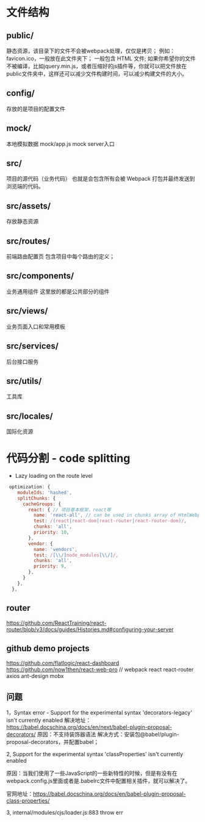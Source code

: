 # 文件结构

## public/
静态资源，该目录下的文件不会被webpack处理，仅仅是拷贝；
例如：favicon.ico，一般放在此文件夹下；
一般包含 HTML 文件;
如果你希望你的文件不被编译，比如jquery.min.js，或者压缩好的js插件等，你就可以把文件放在public文件夹中，这样还可以减少文件构建时间，可以减少构建文件的大小。

## config/
存放的是项目的配置文件

## mock/
本地模拟数据
mock/app.js mock server入口

## src/
项目的源代码（业务代码）
也就是会包含所有会被 Webpack 打包并最终发送到浏览端的代码。

## src/assets/
存放静态资源

## src/routes/
前端路由配置页
包含项目中每个路由的定义；

## src/components/
业务通用组件
这里放的都是公共部分的组件

## src/views/
业务页面入口和常用模板

## src/services/
后台接口服务

## src/utils/
工具库

## src/locales/
国际化资源

# 代码分割 - code splitting
+ Lazy loading on the route level


~~~ js
 optimization: {
    moduleIds: 'hashed',
    splitChunks: {
      cacheGroups: {
        react: { // 项目基本框架，react等
          name: 'react-all', // can be used in chunks array of HtmlWebpackPlugin
          test: /(react|react-dom|react-router|react-router-dom)/,
          chunks: 'all',
          priority: 10,
        },
        vendor: {
          name: 'vendors',
          test: /[\\/]node_modules[\\/]/,
          chunks: 'all',
          priority: 9,
        },
      }
    },
  },
~~~

## router
https://github.com/ReactTraining/react-router/blob/v3/docs/guides/Histories.md#configuring-your-server

## github demo projects
https://github.com/flatlogic/react-dashboard
https://github.com/now1then/react-web-pro //  webpack react react-router axios ant-design mobx

## 问题
1，Syntax error - Support for the experimental syntax 'decorators-legacy' isn't currently enabled
解决地址：https://babel.docschina.org/docs/en/next/babel-plugin-proposal-decorators/
原因：不支持装饰器语法
解决方式：安装包@babel/plugin-proposal-decorators，并配置babel；

2, Support for the experimental syntax 'classProperties' isn't currently enabled

原因：当我们使用了一些JavaScript的一些新特性的时候，但是有没有在webpack.config.js里面或者是.babelrc文件中配置相关插件，就可以解决了。

官网地址：https://babel.docschina.org/docs/en/babel-plugin-proposal-class-properties/

3, internal/modules/cjs/loader.js:883
     throw err
